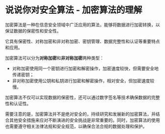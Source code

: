 # 说说你对安全算法 - 加密算法的理解

加密算法是一种在信息安全领域中广泛应用的算法，能够将数据进行加密转换，以保证数据的保密性和安全性。

它具有保密性、对称加密和非对称加密、密钥管理、数据完整性和认证等重要特点和应用。

加密算法可以分为**对称加密**和**非对称加密**两种类型：

+ 对称加密使用同一个密钥进行加密和解密操作，加密速度较快，但需要安全地传递密钥；
+ 非对称加密使用公钥和私钥进行加密和解密操作，相对安全，但加密速度较慢。

加密算法不仅可以实现数据的保密性，还可以通过数字签名等技术确保数据的完整性和认证性。

需要注意的是，加密算法并不是绝对安全的，持续研究和发展新的加密算法，并结合其他安全措施来应对不断演进的安全挑战是非常重要的。同时，加密算法的使用也需要遵守相关法律法规和安全规范，以确保合法合规的数据处理和保护。

